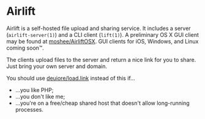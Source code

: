 # Airlift

Airlift is a self-hosted file upload and sharing service. It includes a server
(`airlift-server(1)`) and a CLI client (`lift(1)`). A preliminary OS X GUI
client may be found at [moshee/AirliftOSX](https://github.com/moshee/AirliftOSX).
GUI clients for iOS, Windows, and Linux coming soon™.

The clients upload files to the server and return a nice link for you to
share. Just bring your own server and domain.

You should use [deuiore/load.link](https://github.com/deuiore/load.link)
instead of this if...

- ...you like PHP;
- ...you don't like me;
- ...you're on a free/cheap shared host that doesn't allow long-running
  processes.

